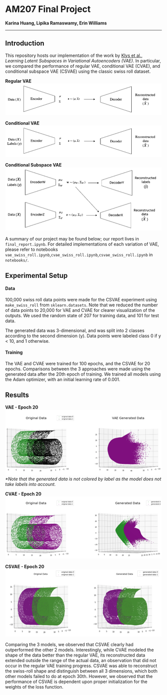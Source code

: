 # AM207 Final Project
**Karina Huang, Lipika Ramaswamy, Erin Williams**

---

## Introduction

This repository hosts our implementation of the work by [Klys et al.](http://papers.nips.cc/paper/7880-learning-latent-subspaces-in-variational-autoencoders), _Learning Latent Subspaces in Variational Autoencoders (VAE)_. In particular, we compared the performance of regular VAE, conditional VAE (CVAE), and conditional subspace VAE (CSVAE) using the classic swiss roll dataset.

**Regular VAE**
![Regular VAE](images/vae.png)


**Conditional VAE**
![Conditional VAE](images/cvae.png)

**Conditional Subspace VAE**
![Conditional Subspace VAE](images/csvae.png)

A summary of our project may be found below; our report lives in `final_report.ipynb`. For detailed implementations of each variation of VAE, please refer to notebooks `vae_swiss_roll.ipynb`,`cvae_swiss_roll.ipynb`,`csvae_swiss_roll.ipynb` in `notebooks/`.

## Experimental Setup

#### Data

100,000 swiss roll data points were made for the CSVAE experiment using `make_swiss_roll` from `sklearn.datasets`. Note that we reduced the number of data points to 20,000 for VAE and CVAE for clearer visualization of the outputs. We used the random state of 207 for training data, and 101 for test data.

The generated data was 3-dimensional, and was split into 2 classes according to the second dimension (y). Data points were labeled class 0 if y < 10, and 1 otherwise.

#### Training

The VAE and CVAE were trained for 100 epochs, and the CSVAE for 20 epochs. Comparisons between the 3 approaches were made using the generated data after the 20th epoch of training. We trained all models using the Adam optimizer, with an initial learning rate of 0.001.

## Results

**VAE - Epoch 20**
![VAE](images/vae_epoch20.png)
_*Note that the generated data is not colored by label as the model does not take labels into account._

**CVAE - Epoch 20**
![CVAE](images/cvae_epoch20.png)

**CSVAE - Epoch 20**
![CSVAE](images/csvae_epoch20.png)

Comparing the 3 models, we observed that CSVAE clearly had outperformed the other 2 models. Interestingly, while CVAE modeled the shape of the data better than the regular VAE, its reconstructed data extended outside the range of the actual data, an observation that did not occur in the regular VAE training progress. CSVAE was able to reconstruct the swiss-roll shape and distinguish between all 3 dimensions, which both other models failed to do at epoch 30th. However, we observed that the performance of CSVAE is dependent upon proper initialization for the weights of the loss function.
